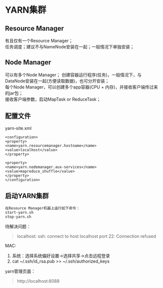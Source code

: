 # YARN集群

## Resource Manager
有且仅有一个Resource Manager；    
任务调度；建议不与NameNode安装在一起；一般情况下单独安装；    


## Node Manager
可以有多个Node Manager；
创建容器运行程序(任务)，一般情况下，与DataNode安装在一起(方便读取数据)，也可分开安装；           
每个Node Manager，可以创建多个app容器(CPU + 内存)，并接收客户端传过来的jar包；       
接收客户端参数，启动MapTask or ReduceTask； 

## 配置文件
yarn-site.xml    

```
<configuration>
<property>
<name>yarn.resourcemanager.hostname</name>
<value>localhost</value>
</property>

<property>
<name>yarn.nodemanager.aux-services</name>
<value>mapreduce_shuffle</value>
</property>
</configuration>
```

## 启动YARN集群
```
在Resource Manager机器上运行如下命令：
start-yarn.sh 
stop-yarn.sh
```

待解决问题：
> localhost: ssh: connect to host localhost port 22: Connection refused

MAC:
1. 系统：选择系统偏好设置->选择共享->点击远程登录
2. cat ~/.ssh/id_rsa.pub >> ~/.ssh/authorized_keys

yarn管理页面：
> http://localhost:8088